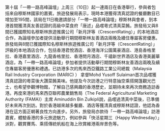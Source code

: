 第十屆「一帶一路高峰論壇」上周三（10日）起一連兩日在香港舉行，參與者包括來自穆斯林國家的嘉賓。旅遊發展局表示，現時本港獲得清真認證的餐廳數目已增加至195間，該局在11日晚邀請部分「一帶一路高峰論壇」穆斯林與會者，到本港首間獲清真友善認證的高級中菜食府「唐述」品嚐粵式清真菜餚。旅發局又與8間已獲國際知名穆斯林旅遊推廣公司「新月評等（CrescentRating）」的本地酒店合作，為論壇參加者提供活動舉行期間穆斯林友善酒店兩晚及續住專屬客房優惠。旅發局與8間已獲國際知名穆斯林旅遊推廣公司「新月評等（CrescentRating）」評級的本地酒店合作，包括香港君悅酒店、香港海洋公園萬豪酒店、港島香格里拉、香港嘉里酒店、九龍香格里拉、香港問月酒店、千禧新世界酒店及香港美麗華酒店，為「一帶一路高峰論壇」參加者提供活動舉行期間穆斯林友善酒店兩晚及續住專屬客房優惠和禮遇。已訪港多次的馬來西亞鐵路工業公司總裁（Malaysia Rail Industry Corporation (MARIC) ） 拿督Mohd Yusoff Sulaiman首次品嚐獲清真認證的粵菜後大讚菜餚美味。他提及今次訪港之行特意抽空乘搭開篷觀光巴士，也希望參觀博物館，了解自己感興趣的香港歷史，並期待未來再次商務造訪香港。再度來港的馬來西亞聯邦農業銷售局（The Federal Agricultural Marketing Authority (FAMA)）主席 Aminuddin Bin Zulkipli說，品嚐過清真中菜後，已準備好未來再次到訪。對於香港越來越多餐廳、酒店等獲清真或穆斯林認證，他認為香港在這方面正朝著良性方向進步。另外，旅發局亦款待「一帶一路高峰論壇」訪港嘉賓，體驗香港的多元旅遊魅力，例如參與「快活星期三（Happy Wednesday）」派對，觀賞賽馬、乘搭傳統帆船在海上欣賞維港兩岸景色等。